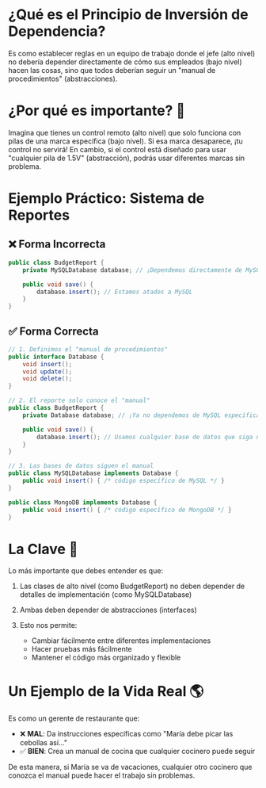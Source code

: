 # ¿Qué es el Principio de Inversión de Dependencia?

Es como establecer reglas en un equipo de trabajo donde el jefe (alto nivel) no debería depender directamente de cómo sus empleados (bajo nivel) hacen las cosas, sino que todos deberían seguir un "manual de procedimientos" (abstracciones).

# ¿Por qué es importante? 🤔

Imagina que tienes un control remoto (alto nivel) que solo funciona con pilas de una marca específica (bajo nivel). Si esa marca desaparece, ¡tu control no servirá! En cambio, si el control está diseñado para usar "cualquier pila de 1.5V" (abstracción), podrás usar diferentes marcas sin problema.

# Ejemplo Práctico: Sistema de Reportes

## ❌ Forma Incorrecta

```java
public class BudgetReport {
    private MySQLDatabase database; // ¡Dependemos directamente de MySQL!

    public void save() {
        database.insert(); // Estamos atados a MySQL
    }
}
```

## ✅ Forma Correcta

```java
// 1. Definimos el "manual de procedimientos"
public interface Database {
    void insert();
    void update();
    void delete();
}

// 2. El reporte solo conoce el "manual"
public class BudgetReport {
    private Database database; // ¡Ya no dependemos de MySQL específicamente!

    public void save() {
        database.insert(); // Usamos cualquier base de datos que siga nuestro manual
    }
}

// 3. Las bases de datos siguen el manual
public class MySQLDatabase implements Database {
    public void insert() { /* código específico de MySQL */ }
}

public class MongoDB implements Database {
    public void insert() { /* código específico de MongoDB */ }
}
```

# La Clave 🔑

Lo más importante que debes entender es que:

1.  Las clases de alto nivel (como BudgetReport) no deben depender de detalles de implementación (como MySQLDatabase)
2.  Ambas deben depender de abstracciones (interfaces)
3.  Esto nos permite:

    - Cambiar fácilmente entre diferentes implementaciones
    - Hacer pruebas más fácilmente
    - Mantener el código más organizado y flexible

# Un Ejemplo de la Vida Real 🌎

Es como un gerente de restaurante que:

- ❌ **MAL**: Da instrucciones específicas como "María debe picar las cebollas así..."
- ✅ **BIEN**: Crea un manual de cocina que cualquier cocinero puede seguir

De esta manera, si María se va de vacaciones, cualquier otro cocinero que conozca el manual puede hacer el trabajo sin problemas.
